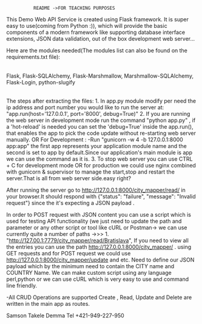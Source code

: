               README ->FOR TEACHING PURPOSES

This Demo Web API Service is created using Flask framework. It is super easy to use(coming from Python :)), which will provide the basic components of a modern framework like supporting database interface extensions, JSON data validation, out of the box development web server...

Here are the modules needed(The modules list can also be found on the requirements.txt file):
###### 
 Flask,
 Flask-SQLAlchemy,
 Flask-Marshmallow,
 Marshmallow-SQLAlchemy,
 Flask-Login,
 python-slugify
###### 

The steps after extracting the files:
    1. In app.py module modify per need the ip address and port number you would like to run the server at:
        "app.run(host='127.0.0.1', port='8000', debug=True)"
    2. If you are running the web server in development mode run the command
    "python app.py" , if a 'hot-reload' is needed you can set the 'debug=True'  inside the app.run(), that enables the app to pick the code update without re-starting web server manually. 
    OR For Development :
    -Run "gunicorn -w 4 -b 127.0.0.1:8000 app:app"  the first app represents your application module name and the second is set to app by default.Since our application's main module is app we can use the command as it is.
    3. To stop web server you can use CTRL + C for development mode OR for production we could use nginx combined with gunicorn & supervisor to manage the start,stop and restart the server.That is all from web server side.easy right?

After running the server go to http://127.0.0.1:8000/city_mapper/read/ in your browser.It should respond with {"status": "failure", "message": "Invalid request"} since the it's expecting a JSON payload .

In order to POST request with JSON content you can use a script which is used for testing  API functionality (we just need to update the path and parameter or any other script or tool like cURL or Postman-> we can use currently quite a number of paths ->>> 1.  "http://127.00.1:7779/city_mapper/read/Bratislava", If you need to view all the entries you can use the path http://127.0.0.1:8000/city_mapper/ . using GET requests and for POST request we could use 
http://127.0.0.1:8000/city_mapper/update and etc. Need to  define our JSON payload which by the minimum need to contain the CITY name and COUNTRY Name. We can make custom script using any language perl,python  or we can use cURL which is very easy to use and command line friendly.

-All CRUD Operations are supported Create , Read, Update and Delete are written in the main app as routes.



Samson Takele Demma
Tel +421-949-227-950

